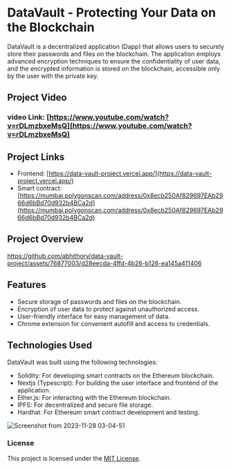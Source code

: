 # DataVault - Protecting Your Data on the Blockchain

DataVault is a decentralized application (Dapp) that allows users to securely store their passwords and files on the blockchain. The application employs advanced encryption techniques to ensure the confidentiality of user data, and the encrypted information is stored on the blockchain, accessible only by the user with the private key.

## Project Video

### video Link: [https://www.youtube.com/watch?v=rDLmzbxeMsQ](https://www.youtube.com/watch?v=rDLmzbxeMsQ)


## Project Links

- Frontend: [https://data-vault-project.vercel.app/](https://data-vault-project.vercel.app/)
- Smart contract: [https://mumbai.polygonscan.com/address/0x8ecb250Af829697EAb2966d6bBd70d932b4BCa2d](https://mumbai.polygonscan.com/address/0x8ecb250Af829697EAb2966d6bBd70d932b4BCa2d)

## Project Overview


https://github.com/abhithory/data-vault-project/assets/76877003/d28eecda-4ffd-4b26-b126-ea145a411406



## Features

- Secure storage of passwords and files on the blockchain.
- Encryption of user data to protect against unauthorized access.
- User-friendly interface for easy management of data.
- Chrome extension for convenient autofill and access to credentials.

## Technologies Used

DataVault was built using the following technologies:

- Solidity: For developing smart contracts on the Ethereum blockchain.
- Nextjs (Typescript): For building the user interface and frontend of the application.
- Ether.js: For interacting with the Ethereum blockchain.
- IPFS: For decentralized and secure file storage.
- Hardhat: For Ethereum smart contract development and testing.


![Screenshot from 2023-11-28 03-04-51](https://github.com/abhithory/data-vault-project/assets/76877003/748f47b6-e077-4971-a9c8-eaa2efb68ec7)




### License

This project is licensed under the [MIT License](LICENSE).


